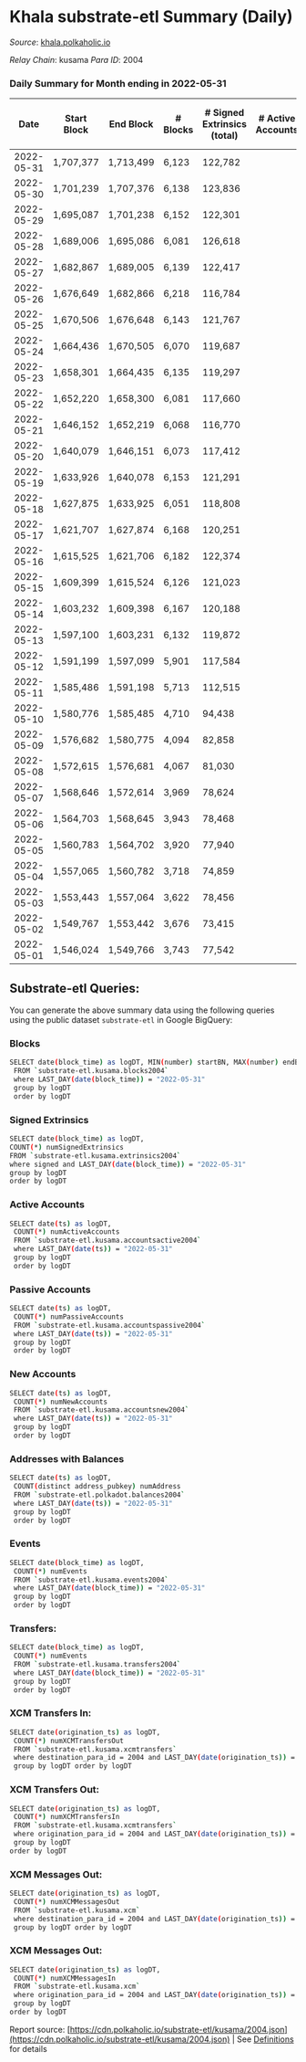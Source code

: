 # Khala substrate-etl Summary (Daily)

_Source_: [khala.polkaholic.io](https://khala.polkaholic.io)

*Relay Chain*: kusama
*Para ID*: 2004



### Daily Summary for Month ending in 2022-05-31


| Date | Start Block | End Block | # Blocks | # Signed Extrinsics (total) | # Active Accounts | # Passive | # New | # Addresses with Balances | # Events | # Transfers | # XCM Transfers In | # XCM Transfers Out | # XCM In | # XCM Out | Issues | 
| ---- | ----------- | --------- | -------- | --------------------------- | ----------------- | --------- | ----- | ------------------------- | -------- | ----------- | ------------------ | ------------------- | -------- | --------- | ------ |
| 2022-05-31 | 1,707,377 | 1,713,499 | 6,123 | 122,782 |  |  |  | 15,917 | 1,283,476 | 2,294 ($429,312.71) | 9 ($11,526.65) | 8 ($268.90) | 11 | 10 |  |
| 2022-05-30 | 1,701,239 | 1,707,376 | 6,138 | 123,836 |  |  |  | 15,890 | 1,291,601 | 2,115 ($259,597.13) | 21 ($2,323.88) | 15 ($974.70) | 21 | 15 |  |
| 2022-05-29 | 1,695,087 | 1,701,238 | 6,152 | 122,301 |  |  |  | 15,871 | 1,275,307 | 1,839 ($285,531.71) | 18 ($1,362.13) | 13 ($284.55) | 14 | 16 |  |
| 2022-05-28 | 1,689,006 | 1,695,086 | 6,081 | 126,618 |  |  |  | 15,857 | 1,306,391 | 1,740 ($194,668.80) | 17 ($212.36) | 15 ($391.42) | 18 | 16 |  |
| 2022-05-27 | 1,682,867 | 1,689,005 | 6,139 | 122,417 |  |  |  | 15,839 | 1,276,683 | 1,811 ($813,910.51) | 5 ($394.62) | 13 ($855.67) | 5 | 13 |  |
| 2022-05-26 | 1,676,649 | 1,682,866 | 6,218 | 116,784 |  |  |  | 15,825 | 1,222,577 | 1,797 ($241,095.74) | 14 ($1,379.93) | 20 ($3,316.16) | 14 | 20 |  |
| 2022-05-25 | 1,670,506 | 1,676,648 | 6,143 | 121,767 |  |  |  | 15,804 | 1,269,638 | 1,944 ($243,040.09) | 6 ($706.34) | 12 ($508.62) | 6 | 12 |  |
| 2022-05-24 | 1,664,436 | 1,670,505 | 6,070 | 119,687 |  |  |  | 15,790 | 1,253,296 | 1,896 ($361,876.57) | 22 ($2,761.33) | 26 ($1,546.08) | 22 | 27 |  |
| 2022-05-23 | 1,658,301 | 1,664,435 | 6,135 | 119,297 |  |  |  | 15,768 | 1,254,308 | 2,025 ($167,114.01) | 16 ($2,696.78) | 12 ($254.99) | 16 | 14 |  |
| 2022-05-22 | 1,652,220 | 1,658,300 | 6,081 | 117,660 |  |  |  | 15,740 | 1,240,854 | 1,717 ($96,958.22) | 3 ($463.04) | 6 ($218.77) | 3 | 6 |  |
| 2022-05-21 | 1,646,152 | 1,652,219 | 6,068 | 116,770 |  |  |  | 15,713 | 1,233,028 | 1,746 ($152,893.75) | 6 ($387.97) | 5 ($274.15) | 6 | 5 |  |
| 2022-05-20 | 1,640,079 | 1,646,151 | 6,073 | 117,412 |  |  |  | 15,649 | 1,238,501 | 2,017 ($176,955.05) | 8 ($1,207.55) | 10 ($2,364.79) | 8 | 10 |  |
| 2022-05-19 | 1,633,926 | 1,640,078 | 6,153 | 121,291 |  |  |  | 15,625 | 1,259,615 | 1,783 ($304,822.38) | 11 ($3,079.19) | 19 ($2,244.82) | 12 | 20 |  |
| 2022-05-18 | 1,627,875 | 1,633,925 | 6,051 | 118,808 |  |  |  | 15,565 | 1,238,514 | 2,060 ($614,124.09) | 19 ($2,505.86) | 23 ($4,088.57) | 1 | 1 |  |
| 2022-05-17 | 1,621,707 | 1,627,874 | 6,168 | 120,251 |  |  |  | 15,494 | 1,261,314 | 2,064 ($457,626.76) | 24 ($4,113.14) | 20 ($345.90) | 50 | 42 |  |
| 2022-05-16 | 1,615,525 | 1,621,706 | 6,182 | 122,374 |  |  |  | 15,453 | 1,273,084 | 2,324 ($474,645.19) | 27 ($1,786.25) | 29 ($1,555.81) | 58 | 74 |  |
| 2022-05-15 | 1,609,399 | 1,615,524 | 6,126 | 121,023 |  |  |  | 15,284 | 1,255,842 | 2,003 ($1,709,328.49) | 9 ($2,855.28) |   | 18 | 16 |  |
| 2022-05-14 | 1,603,232 | 1,609,398 | 6,167 | 120,188 |  |  |  | 15,234 | 1,261,441 | 2,001 ($2,235,746.20) | 4 ($1,543.32) |   | 8 | 12 |  |
| 2022-05-13 | 1,597,100 | 1,603,231 | 6,132 | 119,872 |  |  |  | 15,182 | 1,256,547 | 2,191 ($3,687,030.80) | 6 ($2,198.49) |   | 12 | 12 |  |
| 2022-05-12 | 1,591,199 | 1,597,099 | 5,901 | 117,584 |  |  |  | 15,153 | 1,228,553 | 2,073 ($1,796,878.49) | 17 ($4,129.69) |   | 34 | 42 |  |
| 2022-05-11 | 1,585,486 | 1,591,198 | 5,713 | 112,515 |  |  |  | 15,138 | 1,178,539 | 2,227 ($2,501,213.96) | 12 ($3,781.03) |   | 24 | 50 |  |
| 2022-05-10 | 1,580,776 | 1,585,485 | 4,710 | 94,438 |  |  |  | 15,115 | 990,318 | 2,200 ($6,874,696.05) | 9 ($1,421.75) |   | 18 | 16 |  |
| 2022-05-09 | 1,576,682 | 1,580,775 | 4,094 | 82,858 |  |  |  | 15,076 | 864,293 | 2,096 ($2,138,852.06) | 8 ($1,584.03) |   | 16 | 18 |  |
| 2022-05-08 | 1,572,615 | 1,576,681 | 4,067 | 81,030 |  |  |  | 15,034 | 843,883 | 1,707 ($1,948,141.79) | 2 ($1,690.76) |   | 4 | 16 |  |
| 2022-05-07 | 1,568,646 | 1,572,614 | 3,969 | 78,624 |  |  |  | 14,997 | 815,438 | 1,761 ($2,155,432.06) | 7 ($3,832.80) |   | 12 | 22 |  |
| 2022-05-06 | 1,564,703 | 1,568,645 | 3,943 | 78,468 |  |  |  | 14,965 | 816,565 | 1,860 ($1,363,657.47) | 4 ($1,388.40) |   | 8 | 20 |  |
| 2022-05-05 | 1,560,783 | 1,564,702 | 3,920 | 77,940 |  |  |  | 14,941 | 811,419 | 2,001 ($1,208,373.62) | 5 ($876.97) |   | 10 | 20 |  |
| 2022-05-04 | 1,557,065 | 1,560,782 | 3,718 | 74,859 |  |  |  | 14,888 | 778,960 | 1,983 ($1,265,339.09) | 10 ($3,189.40) |   | 20 | 28 |  |
| 2022-05-03 | 1,553,443 | 1,557,064 | 3,622 | 78,456 |  |  |  | 14,861 | 783,044 | 1,789 ($797,529.33) | 8 ($1,753.35) |   | 16 | 8 |  |
| 2022-05-02 | 1,549,767 | 1,553,442 | 3,676 | 73,415 |  |  |  | 14,843 | 757,318 | 1,509 ($2,693,542.30) | 8 ($1,934.85) |   | 16 | 14 |  |
| 2022-05-01 | 1,546,024 | 1,549,766 | 3,743 | 77,542 |  |  |  | 14,812 | 982,008 | 1,538 ($1,163,165.42) | 3 ($108.38) |   | 6 | 14 |  |

## Substrate-etl Queries:
You can generate the above summary data using the following queries using the public dataset `substrate-etl` in Google BigQuery:

### Blocks
```bash
SELECT date(block_time) as logDT, MIN(number) startBN, MAX(number) endBN, COUNT(*) numBlocks 
 FROM `substrate-etl.kusama.blocks2004`  
 where LAST_DAY(date(block_time)) = "2022-05-31" 
 group by logDT 
 order by logDT
```

### Signed Extrinsics
```bash
SELECT date(block_time) as logDT, 
COUNT(*) numSignedExtrinsics 
FROM `substrate-etl.kusama.extrinsics2004`  
where signed and LAST_DAY(date(block_time)) = "2022-05-31" 
group by logDT 
order by logDT
```

### Active Accounts
```bash
SELECT date(ts) as logDT, 
 COUNT(*) numActiveAccounts 
 FROM `substrate-etl.kusama.accountsactive2004` 
 where LAST_DAY(date(ts)) = "2022-05-31" 
 group by logDT 
 order by logDT
```

### Passive Accounts
```bash
SELECT date(ts) as logDT, 
 COUNT(*) numPassiveAccounts 
 FROM `substrate-etl.kusama.accountspassive2004` 
 where LAST_DAY(date(ts)) = "2022-05-31" 
 group by logDT 
 order by logDT
```

### New Accounts
```bash
SELECT date(ts) as logDT, 
 COUNT(*) numNewAccounts 
 FROM `substrate-etl.kusama.accountsnew2004` 
 where LAST_DAY(date(ts)) = "2022-05-31" 
 group by logDT
 order by logDT
```

### Addresses with Balances
```bash
SELECT date(ts) as logDT,
 COUNT(distinct address_pubkey) numAddress 
 FROM `substrate-etl.polkadot.balances2004` 
 where LAST_DAY(date(ts)) = "2022-05-31" 
 group by logDT 
 order by logDT
```

### Events
```bash
SELECT date(block_time) as logDT, 
 COUNT(*) numEvents 
 FROM `substrate-etl.kusama.events2004` 
 where LAST_DAY(date(block_time)) = "2022-05-31" 
 group by logDT 
 order by logDT
```

### Transfers:
```bash
SELECT date(block_time) as logDT, 
 COUNT(*) numEvents 
 FROM `substrate-etl.kusama.transfers2004` 
 where LAST_DAY(date(block_time)) = "2022-05-31" 
 group by logDT 
 order by logDT
```

### XCM Transfers In:
```bash
SELECT date(origination_ts) as logDT, 
 COUNT(*) numXCMTransfersOut 
 FROM `substrate-etl.kusama.xcmtransfers` 
 where destination_para_id = 2004 and LAST_DAY(date(origination_ts)) = "2022-05-31" 
 group by logDT order by logDT
```

### XCM Transfers Out:
```bash
SELECT date(origination_ts) as logDT, 
 COUNT(*) numXCMTransfersIn 
 FROM `substrate-etl.kusama.xcmtransfers` 
 where origination_para_id = 2004 and LAST_DAY(date(origination_ts)) = "2022-05-31" 
 group by logDT 
order by logDT
```

### XCM Messages Out:
```bash
SELECT date(origination_ts) as logDT, 
 COUNT(*) numXCMMessagesOut 
 FROM `substrate-etl.kusama.xcm` 
 where destination_para_id = 2004 and LAST_DAY(date(origination_ts)) = "2022-05-31" 
 group by logDT order by logDT
```

### XCM Messages Out:
```bash
SELECT date(origination_ts) as logDT, 
 COUNT(*) numXCMMessagesIn 
 FROM `substrate-etl.kusama.xcm` 
 where origination_para_id = 2004 and LAST_DAY(date(origination_ts)) = "2022-05-31" 
 group by logDT 
order by logDT
```


Report source: [https://cdn.polkaholic.io/substrate-etl/kusama/2004.json](https://cdn.polkaholic.io/substrate-etl/kusama/2004.json) | See [Definitions](/DEFINITIONS.md) for details
